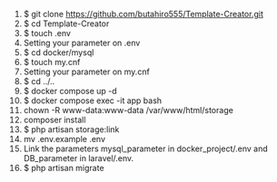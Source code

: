 1. $ git clone https://github.com/butahiro555/Template-Creator.git
2. $ cd Template-Creator
3. $ touch .env
4. Setting your parameter on .env
5. $ cd docker/mysql
6. $ touch my.cnf
7. Setting your parameter on my.cnf
8. $ cd ../..
9. $ docker compose up -d
10. $ docker compose exec -it app bash
11. chown -R www-data:www-data /var/www/html/storage
12. composer install
13. $ php artisan storage:link
14. mv .env.example .env
15. Link the parameters mysql_parameter in docker_project/.env and DB_parameter in laravel/.env.
16. $ php artisan migrate
